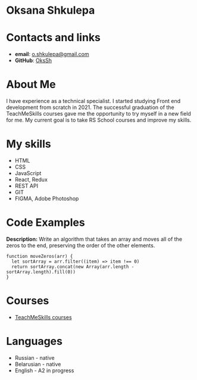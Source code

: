# **Oksana Shkulepa**

# **Contacts and links**

- **email**: o.shkulepa@gmail.com
- **GitHub**: [OksSh](https://github.com/OksSh 'GitHub')

# **About Me**

I have experience as a technical specialist.
I started studying Front end development from scratch in 2021.
The successful graduation of the TeachMeSkills courses gave me the opportunity to try myself in a new field for me.
My current goal is to take RS School courses and improve my skills.

# **My skills**

- HTML
- CSS
- JavaScript
- React, Redux
- REST API
- GIT
- FIGMA, Adobe Photoshop

# **Code Examples**

**Description:** Write an algorithm that takes an array and moves all of the zeros to the end, preserving the order of the other elements.

```
function moveZeros(arr) {
  let sortArray = arr.filter((item) => item !== 0)
  return sortArray.concat(new Array(arr.length - sortArray.length).fill(0))
}
```

# **Courses**

- [TeachMeSkills courses](https://teachmeskills.by 'TeachMeSkills')

# **Languages**

- Russian - native
- Belarusian - native
- English - A2 in progress
